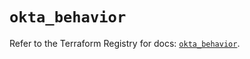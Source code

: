 # `okta_behavior`

Refer to the Terraform Registry for docs: [`okta_behavior`](https://registry.terraform.io/providers/okta/okta/4.16.0/docs/resources/behavior).
